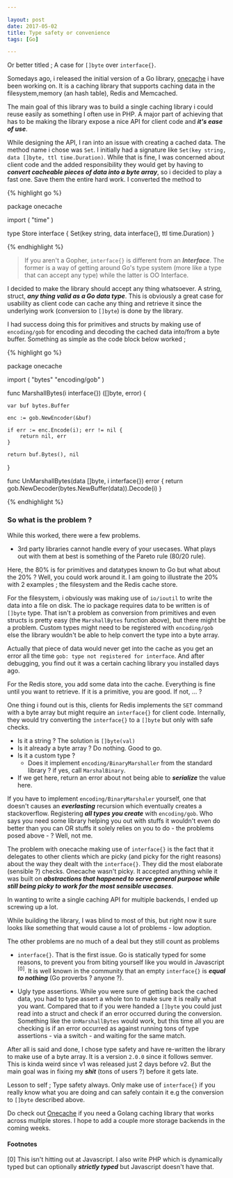 ```yaml
---

layout: post
date: 2017-05-02
title: Type safety or convenience
tags: [Go]

---
```


Or better titled ; A case for `[]byte` over `interface{}`.

Somedays ago, i released the initial version of a Go library, [onecache](https://github.com/adelowo/onecache) i have been working on. It is a caching library that supports caching data in the filesystem,memory (an hash table), Redis and Memcached.

The main goal of this library was to build a single caching library i could reuse easily as something I often use in PHP. A major part of achieving that has to be making the library expose a nice API for client code and ___it's ease of use___.

While designing the API, I ran into an issue with creating a cached data. The method name i chose was `Set`. I initially had a signature like `Set(key string, data []byte, ttl time.Duration)`. While that is fine, I was concerned about client code and the added responsibility they would get by having to ___convert cacheable pieces of data into a byte array___, so i decided to play a fast one. Save them the entire hard work. I converted the method to 

{% highlight go %}

package onecache

import (
	"time"
)

type Store interface {
	Set(key string, data interface{}, ttl time.Duration)
}

{% endhighlight %}

> If you aren't a Gopher, `interface{}` is different from an ___Interface___. The former is a way of getting around Go's type system (more like a type that can accept any type) while the latter is OO Interface.


I decided to make the library should accept any thing whatsoever. A string, struct, ___any thing valid as a Go data type___. This is obviously a great case for usability as client code can cache any thing and retrieve it since the underlying work (conversion to `[]byte`) is done by the library. 

I had success doing this for primitives and structs by making use of `encoding/gob` for encoding and decoding the cached data into/from a byte buffer. Something as simple as the code block below worked ;

{% highlight go %}

package onecache

import (
	"bytes"
	"encoding/gob"
)

func MarshallBytes(i interface{}) ([]byte, error) {

	var buf bytes.Buffer

	enc := gob.NewEncoder(&buf)

	if err := enc.Encode(i); err != nil {
		return nil, err
	}

	return buf.Bytes(), nil
}

func UnMarshallBytes(data []byte, i interface{}) error {
	return gob.NewDecoder(bytes.NewBuffer(data)).Decode(i)
}

{% endhighlight %}

### So what is the problem ?

While this worked, there were a few problems.

- 3rd party libraries cannot handle every of your usecases. What plays out with them at best is something of the Pareto rule (80/20 rule).

Here, the 80% is for primitives and datatypes known to Go but what about the 20% ? Well, you could work around it. I am going to illustrate the 20% with 2 examples ; the filesystem and the Redis cache store.

For the filesystem, i obviously was making use of `io/ioutil` to write the data into a file on disk. The io package requires data to be written is of `[]byte` type. That isn't a problem as conversion from primitives and even structs is pretty easy (the `MarshallBytes` function above), but there might be a problem. Custom types might need to be registered with `encoding/gob` else the library wouldn't be able to help convert the type into a byte array. 

Actually that piece of data would never get into the cache as you get an error all the time `gob: type not registered for interface`. And after debugging, you find out it was a certain caching library you installed days ago.

For the Redis store, you add some data into the cache. Everything is fine until you want to retrieve. If it is a primitive, you are good. If not, ... ?

One thing i found out is this, clients for Redis implements the `SET` command with a byte array but might require an `interface{}` for client code. Internally, they would try converting the `interface{}` to a `[]byte` but only with safe checks. 

  - Is it a string ? The solution is `[]byte(val)`
  - Is it already a byte array ? Do nothing. Good to go.
  - Is it a custom type ?
    - Does it implement `encoding/BinaryMarshaller` from the standard library ? if yes, call `MarshalBinary`.
  - If we get here, return an error about not being able to ___serialize___ the value here.

If you have to  implement `encoding/BinaryMarshaler` yourself, one that doesn't causes an ___everlasting___ recursion which eventually creates a stackoverflow. Registering ___all types you create___ with `encoding/gob`. Who says you need some library helping you out with stuffs it wouldn't even do better than you can OR stuffs it solely relies on you to do - the problems posed above - ? Well, not me.

The problem with onecache making use of `interface{}` is the fact that it delegates to other clients which are picky (and picky for the right reasons) about the way they dealt with the `interface{}`. They did the most elaborate (sensible ?) checks. Onecache wasn't picky. It accepted anything while it was built on ___abstractions that happened to serve general purpose while still being picky to work for the most sensible usecases___. 

In wanting to write a single caching API for multiple backends, I ended up screwing up a lot.

While building the library, I was blind to most of this, but right now it sure looks like something that would cause a lot of problems - low adoption.

The other problems are no much of a deal but they still count as problems

- `interface{}`. That is the first issue. Go is statically typed for some reasons, to prevent you from biting yourself like you would in Javascript <sup>[0]</sup>. It is well known in the community that an empty `interface{}` is ___equal to nothing___ (Go proverbs ? anyone ?).

- Ugly type assertions. While you were sure of getting back the cached data, you had to type assert a whole ton to make sure it is really what you want. Compared that to if you were handed a `[]byte` you could just read into a struct and check if an error occurred during the conversion. Something like the `UnMarshallBytes` would work, but this time all you are checking is if an error occurred as against running tons of type assertions - via a switch - and waiting for the same match.


After all is said and done, I chose type safety and have re-written the library to make use of a byte array. It is a version `2.0.0` since it follows semver. This is kinda weird since v1 was released just 2 days before v2. But the main goal was in fixing my ___shit___ (tons of users ?) before it gets late.

Lesson to self ; Type safety always. Only make use of `interface{}` if you really know what you are doing and can safely contain it e.g the conversion to `[]byte` described above.

Do check out [Onecache](https://github.com/adelowo/onecache) if you need a Golang caching library that works across multiple stores. I hope to add a couple more storage backends in the coming weeks.

#### Footnotes

[0] This isn't hitting out at Javascript. I also write PHP which is dynamically typed but can optionally ___strictly typed___ but Javascript doesn't have that.

